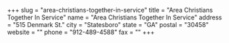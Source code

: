 +++
slug = "area-christians-together-in-service"
title = "Area Christians Together In Service"
name = "Area Christians Together In Service"
address = "515 Denmark St."
city = "Statesboro"
state = "GA"
postal = "30458"
website = ""
phone = "912-489-4588"
fax = ""
+++
